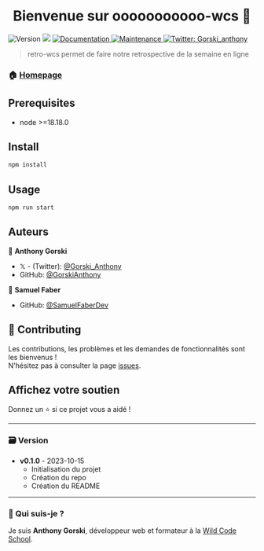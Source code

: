 <h1 align="center">Bienvenue sur ooooooooooo-wcs 👋</h1>
<p>
  <img alt="Version" src="https://img.shields.io/badge/version-0.1.0-blue.svg?cacheSeconds=2592000" />
  <img src="https://img.shields.io/badge/node-%3E%3D18.18.0-blue.svg" />
  <a href="https://github.com/GorskiAnthony/retro-wcs#readme" target="_blank">
    <img alt="Documentation" src="https://img.shields.io/badge/documentation-yes-brightgreen.svg" />
  </a>
  <a href="https://github.com/GorskiAnthony/retro-wcs/graphs/commit-activity" target="_blank">
    <img alt="Maintenance" src="https://img.shields.io/badge/Maintained%3F-yes-green.svg" />
  </a>
  <a href="https://twitter.com/Gorski_anthony" target="_blank">
    <img alt="Twitter: Gorski_anthony" src="https://img.shields.io/twitter/follow/Gorski_anthony.svg?style=social" />
  </a>
</p>

> retro-wcs permet de faire notre retrospective de la semaine en ligne

### 🏠 [Homepage](https://github.com/GorskiAnthony/retro-wcs#readme)

## Prerequisites

-   node >=18.18.0

## Install

```sh
npm install
```

## Usage

```sh
npm run start
```

## Auteurs

👤 **Anthony Gorski**

-   𝕏 - (Twitter): [@Gorski_Anthony](https://twitter.com/Gorski_Anthony)
-   GitHub: [@GorskiAnthony](https://github.com/GorskiAnthony)

👤 **Samuel Faber**

-   GitHub: [@SamuelFaberDev](https://github.com/samuelfaberdev)

## 🤝 Contributing

Les contributions, les problèmes et les demandes de fonctionnalités sont les bienvenus !<br />
N'hésitez pas à consulter la page [issues](https://github.com/GorskiAnthony/retro-wcs/issues).

## Affichez votre soutien

Donnez un ⭐️ si ce projet vous a aidé !

---

### 🗃️ Version

-   **v0.1.0** - 2023-10-15
    -   Initialisation du projet
    -   Création du repo
    -   Création du README

---

### 👋 Qui suis-je ?

Je suis **Anthony Gorski**, développeur web et formateur à la [Wild Code School](https://www.wildcodeschool.com/fr-FR).
